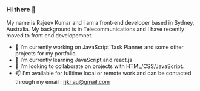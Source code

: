 ### Hi there 👋
My name is Rajeev Kumar and I am a front-end developer based in Sydney, Australia. My background is in Telecommunications and I have recently moved to front end developemnet.

- 🔭 I’m currently working on JavaScript Task Planner and some other projects for my portfolio.
- 🌱 I’m currently learning JavaScript and react.js
- 👯 I’m looking to collaborate on projects with HTML/CSS/JavaScript.
- 📫 I'm available for fulltime local or remote work and can be contacted through my email :  rjkr.au@gmail.com


<!--
**rjkr007/rjkr007** is a ✨ _special_ ✨ repository because its `README.md` (this file) appears on your GitHub profile.

Here are some ideas to get you started:

- 🔭 I’m currently working on ...
- 🌱 I’m currently learning ...
- 👯 I’m looking to collaborate on ...
- 🤔 I’m looking for help with ...
- 💬 Ask me about ...
- 📫 How to reach me: ...
- 😄 Pronouns: ...
- ⚡ Fun fact: ...
-->
